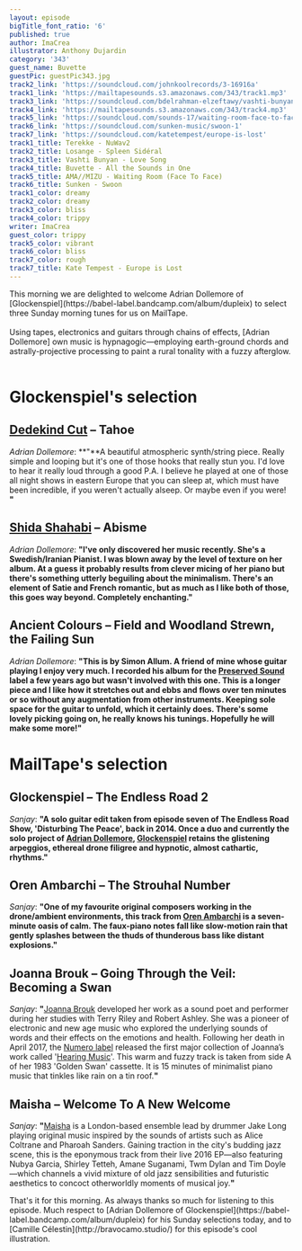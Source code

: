 ```yaml
---
layout: episode
bigTitle_font_ratio: '6'
published: true
author: ImaCrea
illustrator: Anthony Dujardin
category: '343'
guest_name: Buvette
guestPic: guestPic343.jpg
track2_link: 'https://soundcloud.com/johnkoolrecords/3-16916a'
track1_link: 'https://mailtapesounds.s3.amazonaws.com/343/track1.mp3'
track3_link: 'https://soundcloud.com/bdelrahman-elzeftawy/vashti-bunyan-love-song'
track4_link: 'https://mailtapesounds.s3.amazonaws.com/343/track4.mp3'
track5_link: 'https://soundcloud.com/sounds-17/waiting-room-face-to-face'
track6_link: 'https://soundcloud.com/sunken-music/swoon-1'
track7_link: 'https://soundcloud.com/katetempest/europe-is-lost'
track1_title: Terekke - NuWav2
track2_title: Losange - Spleen Sidéral
track3_title: Vashti Bunyan - Love Song
track4_title: Buvette - All the Sounds in One
track5_title: AMA//MIZU - Waiting Room (Face To Face)
track6_title: Sunken - Swoon
track1_color: dreamy
track2_color: dreamy
track3_color: bliss
track4_color: trippy
writer: ImaCrea
guest_color: trippy
track5_color: vibrant
track6_color: bliss
track7_color: rough
track7_title: Kate Tempest - Europe is Lost
---
```

<p id="introduction">This morning we are delighted to welcome Adrian Dollemore of [Glockenspiel](https://babel-label.bandcamp.com/album/dupleix) to select three Sunday morning tunes for us on MailTape.
<br><br>
Using tapes, electronics and guitars through chains of effects, [Adrian Dollemore]
 own music is hypnagogic—employing earth-ground chords and astrally-projective processing to paint a rural tonality with a fuzzy afterglow.<br><br></p>


# Glockenspiel's selection

## [Dedekind Cut](https://soundcloud.com/leebannon/) – Tahoe
_Adrian Dollemore_: **"**A beautiful atmospheric synth/string piece. Really simple and looping but it's one of those hooks that really stun you. I'd love to hear it really loud through a good P.A. I believe he played at one of those all night shows in eastern Europe that you can sleep at, which must have been incredible, if you weren't actually alseep. Or maybe even if you were! **"**

## [Shida Shahabi](https://shidashahabi.com/) – Abisme
_Adrian Dollemore_: **"**I've only discovered her music recently. She's a Swedish/Iranian Pianist. I was blown away by the level of texture on her  album. At a guess it probably results from clever micing of her piano but there's something utterly beguiling about the minimalism. There's an element of Satie and French romantic, but as much as I like both of those, this goes way beyond. Completely enchanting.**"**

## Ancient Colours – Field and Woodland Strewn, the Failing Sun
_Adrian Dollemore_: **"**This is by Simon Allum. A friend of mine whose guitar playing I enjoy very much. I recorded his album for the [Preserved Sound](http://www.preservedsound.com/) label a few years ago but wasn't involved with this one. This is a longer piece and I like how it stretches out and ebbs and flows over ten minutes or so without any augmentation from other instruments. Keeping sole space for the guitar to unfold, which it certainly does. There's some lovely picking going on, he really knows his tunings. Hopefully he will make some more!**"**


# MailTape's selection

## Glockenspiel – The Endless Road 2
_Sanjay_: **"**A solo guitar edit taken from episode seven of The Endless Road Show, 'Disturbing The Peace', back in 2014. Once a duo and currently the solo project of [Adrian Dollemore](https://twitter.com/AdeGlockenspiel), [Glockenspiel](https://babel-label.bandcamp.com/album/dupleix) retains the glistening arpeggios, ethereal drone filigree and hypnotic, almost cathartic, rhythms.**"**

## Oren Ambarchi – The Strouhal Number
_Sanjay_: **"**One of my favourite original composers working in the drone/ambient environments, this track from [Oren Ambarchi](https://orenambarchi.com/) is a seven-minute oasis of calm. The faux-piano notes fall like slow-motion rain that gently splashes between the thuds of thunderous bass like distant explosions.**"**

## Joanna Brouk – Going Through the Veil: Becoming a Swan
_Sanjay_: **"**[Joanna Brouk](http://www.joannabrouk.com/) developed her work as a sound poet and performer during her studies with Terry Riley and Robert Ashley. She was a pioneer of electronic and new age music who explored the underlying sounds of words and their effects on the emotions and health. Following her death in April 2017, the [Numero label](http://numerogroup.com/) released the first major collection of Joanna’s work called '[Hearing Music](http://numerogroup.com/products/joanna-brouk-hearing-music)'. This warm and fuzzy track is taken from side A of her 1983 'Golden Swan' cassette. It is 15 minutes of minimalist piano music that tinkles like rain on a tin roof.**"**

## Maisha – Welcome To A New Welcome
_Sanjay_: **"**[Maisha](https://maisha.bandcamp.com/album/there-is-a-place) is a London-based ensemble lead by drummer Jake Long playing original music inspired by the sounds of artists such as Alice Coltrane and Pharoah Sanders. Gaining traction in the city's budding jazz scene, this is the eponymous track from their live 2016 EP—also featuring Nubya Garcia, Shirley Tetteh, Amane Suganami, Twm Dylan and Tim Doyle—which channels a vivid mixture of old jazz sensibilities and futuristic aesthetics to concoct otherworldly moments of musical joy.**"**


<p id="outroduction">That's it for this morning. As always thanks so much for listening to this episode. Much respect to [Adrian Dollemore of Glockenspiel](https://babel-label.bandcamp.com/album/dupleix) for his Sunday selections today, and to [Camille Célestin](http://bravocamo.studio/) for this episode's cool illustration.</p>
